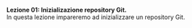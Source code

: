 <strong>Lezione 01: Inizializazione repository Git.</strong>
<br>
In questa lezione impareremo ad inizializzare un repository Git.
